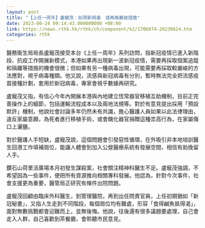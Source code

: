 ```yaml
---
layout: post
title: "【上任一周年】盧寵茂：如現新病毒　或再推嚴峻措施"
date: 2023-06-24 09:14:43.000000000 +08:00
link: https://news.rthk.hk/rthk/ch/component/k2/1706074-20230624.htm
categories: rthk
---
```


醫務衞生局局長盧寵茂接受本台《上任一周年》系列訪問，指新冠疫情已進入新階段、抗疫工作開展新模式，本港如果再出現新一波新冠疫情，需要再採取個案追蹤和隔離等措施的機會很微；但如果有另一種病毒出現，可能需要再採取較嚴峻的方法應對，視乎病毒種類。他又說，流感與新冠病毒有分別，暫時無法完全把流感疫苗接種計劃，套用於新冠病毒，專家會視乎數據再研究。

盧寵茂又指，有信心今年內開展本港與內地建立恆常器官移植互助機制，目前正完善操作上的細節，包括運輸流程成本以及兩地法規等。對於有意見提出採用「預設默許」機制，他說社會討論多年仍然未有共識，擔心醫護人員如果以此法律理由，違反家屬意願，為死者進行移植手術，或會醜化器官捐贈這種祟高行為，在家屬傷口上灑鹽。

對於醫護人手短缺，盧寵茂說，這個問題會引發惡性循環，在外吸引非本地培訓醫生回港工作填補崗位，能讓人體會到加入公營醫療系統有發展空間，相信有助挽留人手。

鑽石山荷里活廣場本月初發生謀殺案，社會關注精神科醫生不足。盧寵茂強調，不希望因為一些事件，便把所有資源推向相關專科發展。他認為，針對今次事件，社會支援更為重要，醫管局正研究有條件出院問題。

盧寵茂回顧由臨床外科醫生，到管理醫院，再到出任問責官員，上任初期猶如「新冠秘書」，又指人生走到不同階段，每個崗位均有難處，形容「食得鹹魚抵得渴」，面對無數挑戰都會迎難而上，並無後悔。他說，往後還有很多議題要處理，自己會走入人群，自己喜歡到茶餐廳，會聆聽市民意見。
